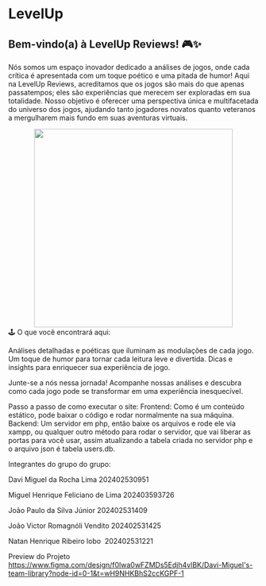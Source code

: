 # LevelUp
## Bem-vindo(a) à LevelUp Reviews! 🎮✨

Nós somos um espaço inovador dedicado a análises de jogos, onde cada crítica é apresentada com um toque poético e uma pitada de humor!
Aqui na LevelUp Reviews, acreditamos que os jogos são mais do que apenas passatempos; eles são experiências que merecem ser exploradas em sua totalidade. Nosso objetivo é oferecer uma perspectiva única e multifacetada do universo dos jogos, ajudando tanto jogadores novatos quanto veteranos a mergulharem mais fundo em suas aventuras virtuais.

<div align="center">
<img src="https://github.com/user-attachments/assets/da068ad3-38d6-48bf-b7b8-fe5776c79be4" width="400px" />
</div>
🕹️ O que você encontrará aqui:

Análises detalhadas e poéticas que iluminam as modulações de cada jogo.
Um toque de humor para tornar cada leitura leve e divertida.
Dicas e insights para enriquecer sua experiência de jogo.

Junte-se a nós nessa jornada! Acompanhe nossas análises e descubra como cada jogo pode se transformar em uma experiência inesquecível.

Passo a passo de como executar o site: Frontend: Como é um conteúdo estático, pode baixar o código e rodar normalmente na sua máquina. Backend: Um servidor em php, então baixe os arquivos e rode ele via xampp, ou qualquer outro método para rodar o servidor, que vai liberar as portas para você usar, assim atualizando a tabela criada no servidor php e o arquivo json é tabela users.db.

Integrantes do grupo do grupo:

Davi Miguel da Rocha Lima 
202402530951

Miguel Henrique Feliciano de Lima 
202403593726

João Paulo da Silva Júnior
202402531409

João Victor Romagnóli Vendito 
202402531425

Natan Henrique Ribeiro lobo 
202402531221

Preview do Projeto
https://www.figma.com/design/f0lwa0wFZMDs5Edjh4vlBK/Davi-Miguel's-team-library?node-id=0-1&t=wH9NHKBhS2ccKGPF-1
